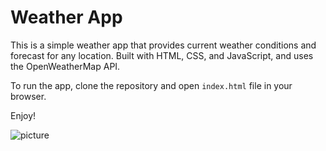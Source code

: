 # Weather App

This is a simple weather app that provides current weather conditions and forecast for any location. Built with HTML, CSS, and JavaScript, and uses the OpenWeatherMap API.

To run the app, clone the repository and open `index.html` file in your browser.

Enjoy!


![picture](https://user-images.githubusercontent.com/92065528/227386638-1d62950d-5232-4449-a15a-ae53d461303b.png)

